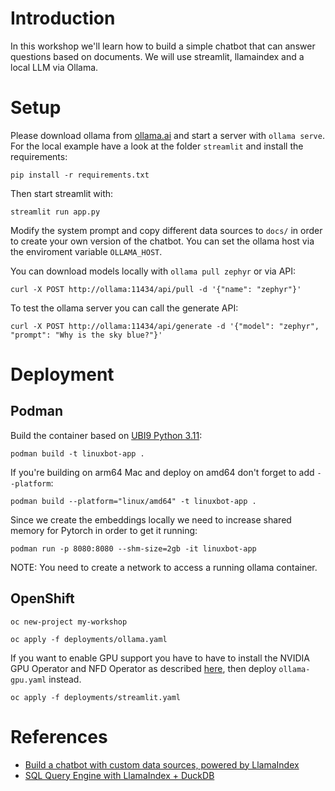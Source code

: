 # Introduction

In this workshop we'll learn how to build a simple chatbot that can answer questions based on documents.
We will use streamlit, llamaindex and a local LLM via Ollama.

# Setup

Please download ollama from [ollama.ai](https://ollama.ai) and start a server with ``ollama serve``. For the local example have a look at the folder `streamlit` and install the requirements:

```
pip install -r requirements.txt
```

Then start streamlit with:
```
streamlit run app.py
```

Modify the system prompt and copy different data sources to `docs/` in order to create your own version of the chatbot.
You can set the ollama host via the enviroment variable `OLLAMA_HOST`.

You can download models locally with `ollama pull zephyr` or via API:

```
curl -X POST http://ollama:11434/api/pull -d '{"name": "zephyr"}'
```

To test the ollama server you can call the generate API:

```
curl -X POST http://ollama:11434/api/generate -d '{"model": "zephyr", "prompt": "Why is the sky blue?"}'
```

# Deployment
## Podman

Build the container based on [UBI9 Python 3.11](https://catalog.redhat.com/software/containers/ubi9/python-311/63f764b03f0b02a2e2d63fff?architecture=amd64&image=654d1ee47c3bfba06c9c59ea):

```
podman build -t linuxbot-app .
```
If you're building on arm64 Mac and deploy on amd64 don't forget to add `--platform`:

```
podman build --platform="linux/amd64" -t linuxbot-app .
```


Since we create the embeddings locally we need to increase shared memory for Pytorch in order to get it running:

```
podman run -p 8080:8080 --shm-size=2gb -it linuxbot-app
```
NOTE: You need to create a network to access a running ollama container.

## OpenShift
``
oc new-project my-workshop
``

``
oc apply -f deployments/ollama.yaml
``

If you want to enable GPU support you have to have to install the NVIDIA GPU Operator and NFD Operator as described [here](
https://ai-on-openshift.io/odh-rhods/nvidia-gpus/), then deploy `ollama-gpu.yaml` instead.

``
oc apply -f deployments/streamlit.yaml
``

# References

- [Build a chatbot with custom data sources, powered by LlamaIndex](https://blog.streamlit.io/build-a-chatbot-with-custom-data-sources-powered-by-llamaindex/)
- [SQL Query Engine with LlamaIndex + DuckDB](https://gpt-index.readthedocs.io/en/latest/examples/index_structs/struct_indices/duckdb_sql_query.html)

